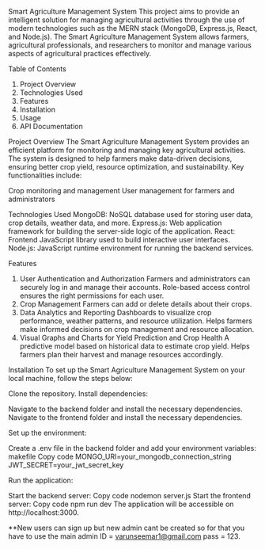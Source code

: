 Smart Agriculture Management System
This project aims to provide an intelligent solution for managing agricultural activities through the use of modern technologies such as the MERN stack (MongoDB, Express.js, React, and Node.js). The Smart Agriculture Management System allows farmers, agricultural professionals, and researchers to monitor and manage various aspects of agricultural practices effectively.

Table of Contents

1. Project Overview
2. Technologies Used
3. Features
4. Installation
5. Usage
6. API Documentation

Project Overview
The Smart Agriculture Management System provides an efficient platform for monitoring and managing key agricultural activities. The system is designed to help farmers make data-driven decisions, ensuring better crop yield, resource optimization, and sustainability. Key functionalities include:

Crop monitoring and management
User management for farmers and administrators

Technologies Used
MongoDB: NoSQL database used for storing user data, crop details, weather data, and more.
Express.js: Web application framework for building the server-side logic of the application.
React: Frontend JavaScript library used to build interactive user interfaces.
Node.js: JavaScript runtime environment for running the backend services.

Features

1. User Authentication and Authorization
   Farmers and administrators can securely log in and manage their accounts.
   Role-based access control ensures the right permissions for each user.
2. Crop Management
   Farmers can add or delete details about their crops.
3. Data Analytics and Reporting
   Dashboards to visualize crop performance, weather patterns, and resource utilization.
   Helps farmers make informed decisions on crop management and resource allocation.
4. Visual Graphs and Charts for Yield Prediction and Crop Health
   A predictive model based on historical data to estimate crop yield.
   Helps farmers plan their harvest and manage resources accordingly.

Installation
To set up the Smart Agriculture Management System on your local machine, follow the steps below:

Clone the repository.
Install dependencies:

Navigate to the backend folder and install the necessary dependencies.
Navigate to the frontend folder and install the necessary dependencies.

Set up the environment:

Create a .env file in the backend folder and add your environment variables:
makefile
Copy code
MONGO_URI=your_mongodb_connection_string
JWT_SECRET=your_jwt_secret_key

Run the application:

Start the backend server:
Copy code
nodemon server.js
Start the frontend server:
Copy code
npm run dev
The application will be accessible on http://localhost:3000.


**New users can sign up but new admin cant be created so for that you have to use the main admin ID = varunseemar1@gmail.com pass = 123.
